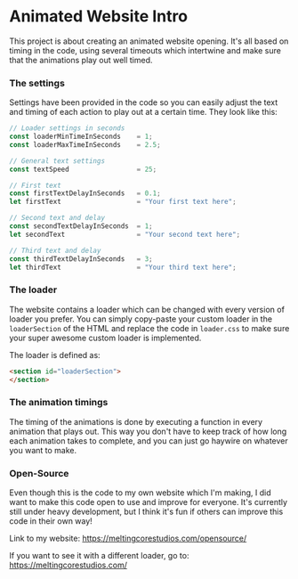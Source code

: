 
# Animated Website Intro
This project is about creating an animated website opening.
It's all based on timing in the code, using several timeouts which intertwine
and make sure that the animations play out well timed.

### The settings
Settings have been provided in the code so you can easily adjust the text and
timing of each action to play out at a certain time. They look like this:


```javascript
// Loader settings in seconds
const loaderMinTimeInSeconds    = 1;
const loaderMaxTimeInSeconds    = 2.5;

// General text settings
const textSpeed                 = 25;

// First text
const firstTextDelayInSeconds   = 0.1;
let firstText                   = "Your first text here";

// Second text and delay
const secondTextDelayInSeconds  = 1;
let secondText                  = "Your second text here";

// Third text and delay
const thirdTextDelayInSeconds   = 3;
let thirdText                   = "Your third text here";
```

### The loader
The website contains a loader which can be changed with every version
of loader you prefer. You can simply copy-paste your custom loader in the
`loaderSection` of the HTML and replace the code in `loader.css` to make
sure your super awesome custom loader is implemented.

The loader is defined as:
```html
<section id="loaderSection">
</section>
```

### The animation timings
The timing of the animations is done by executing a function in every
animation that plays out. This way you don't have to keep track of how
long each animation takes to complete, and you can just go haywire on
whatever you want to make.

### Open-Source
Even though this is the code to my own website which I'm making, I did
want to make this code open to use and improve for everyone. It's currently
still under heavy development, but I think it's fun if others can improve
this code in their own way!

Link to my website:
https://meltingcorestudios.com/opensource/

If you want to see it with a different loader, go to: https://meltingcorestudios.com/
